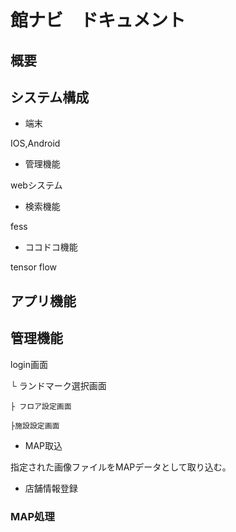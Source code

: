 # 館ナビ　ドキュメント

## 概要

## システム構成

- 端末

IOS,Android

- 管理機能

webシステム

- 検索機能

 fess

 - ココドコ機能

 tensor flow


## アプリ機能

## 管理機能

login画面

└ ランドマーク選択画面

	├ フロア設定画面

	├施設設定画面

- MAP取込

指定された画像ファイルをMAPデータとして取り込む。



- 店舗情報登録

### MAP処理



